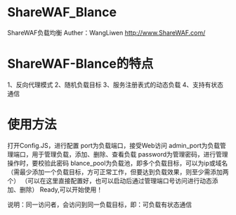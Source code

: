 # ShareWAF_Blance
ShareWAF负载均衡
Auther：WangLiwen
http://www.ShareWAF.com/

# ShareWAF-Blance的特点
1、反向代理模式
2、随机负载目标
3、服务注册表式的动态负载
4、支持有状态通信

# 使用方法
打开Config.JS，进行配置
port为负载端口，接受Web访问
admin_port为负载管理端口，用于管理负载，添加、删除、查看负载
password为管理密码，进行管理操作时，要校验此密码
blance_pool为负载池，即多个负载目标，可以为ip或域名
（需最少添加一个负载目标，方可正常工作，但要达到负载效果，则至少需添加两个）
（可以在这里直接配置好，也可以启动后通过管理端口号访问进行动态添加、删除）
Ready,可以开始使用！

说明：同一访问者，会访问到同一负载目标，即：可负载有状态通信
